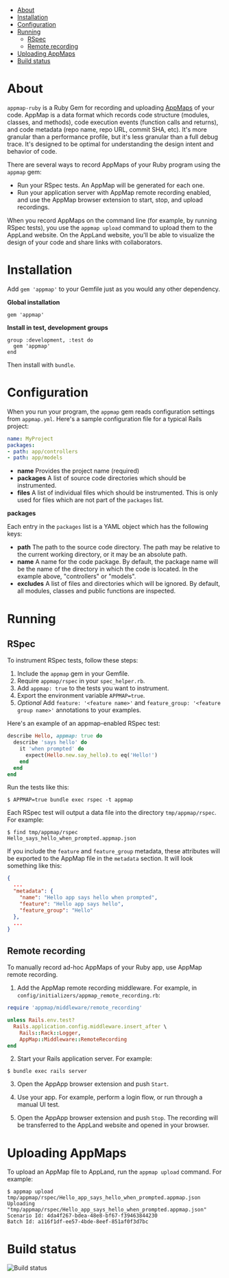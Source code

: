 - [About](#about)
- [Installation](#installation)
- [Configuration](#configuration)
- [Running](#running)
  - [RSpec](#rspec)
  - [Remote recording](#remote-recording)
- [Uploading AppMaps](#uploading-appmaps)
- [Build status](#build-status)

# About

`appmap-ruby` is a Ruby Gem for recording and uploading
[AppMaps](https://github.com/applandinc/appmap) of your code. 
AppMap is a data format which records code structure (modules, classes, and methods), code execution events
(function calls and returns), and code metadata (repo name, repo URL, commit
SHA, etc). It's more granular than a performance profile, but it's less
granular than a full debug trace. It's designed to be optimal for understanding the design intent and behavior of code.

There are several ways to record AppMaps of your Ruby program using the `appmap` gem:

* Run your RSpec tests. An AppMap will be generated for each one.
* Run your application server with AppMap remote recording enabled, and use the AppMap
  browser extension to start, stop, and upload recordings. 

When you record AppMaps on the command line (for example, by running RSpec tests), you use the `appmap upload` command to
upload them to the AppLand website. On the AppLand website, you'll be able to
visualize the design of your code and share links with collaborators.

# Installation

Add `gem 'appmap'` to your Gemfile just as you would any other dependency.

**Global installation**

```
gem 'appmap'
```

**Install in test, development groups**

```
group :development, :test do
  gem 'appmap'
end
```

Then install with `bundle`. 

# Configuration

When you run your program, the `appmap` gem reads configuration settings from `appmap.yml`. Here's a sample configuration
file for a typical Rails project:

```yaml
name: MyProject
packages:
- path: app/controllers
- path: app/models
```

* **name** Provides the project name (required)
* **packages** A list of source code directories which should be instrumented.
* **files** A list of individual files which should be instrumented. This is only used for files which are
  not part of the `packages` list.

**packages**

Each entry in the `packages` list is a YAML object which has the following keys:

* **path** The path to the source code directory. The path may be relative to the current working directory, or it may
  be an absolute path.
* **name** A name for the code package. By default, the package name will be the name of the directory in which the code
  is located. In the example above, "controllers" or "models".
* **excludes** A list of files and directories which will be ignored. By default, all modules, classes and public
  functions are inspected.

# Running

## RSpec

To instrument RSpec tests, follow these steps:

1) Include the `appmap` gem in your Gemfile.
2) Require `appmap/rspec` in your `spec_helper.rb`.
3) Add `appmap: true` to the tests you want to instrument.
4) Export the environment variable `APPMAP=true`.
5) *Optional* Add `feature: '<feature name>'` and `feature_group: '<feature group name>'` annotations to your 
   examples. 

Here's an example of an appmap-enabled RSpec test:

```ruby
describe Hello, appmap: true do
  describe 'says hello' do
    it 'when prompted' do
      expect(Hello.new.say_hello).to eq('Hello!')
    end
  end
end
```

Run the tests like this:

```sh-session
$ APPMAP=true bundle exec rspec -t appmap
```

Each RSpec test will output a data file into the directory `tmp/appmap/rspec`. For example:

```
$ find tmp/appmap/rspec
Hello_says_hello_when_prompted.appmap.json
```

If you include the `feature` and `feature_group` metadata, these attributes will be exported to the AppMap file in the
`metadata` section. It will look something like this:

```json
{
  ...
  "metadata": {
    "name": "Hello app says hello when prompted",
    "feature": "Hello app says hello",
    "feature_group": "Hello"
  },
  ...
}
```

## Remote recording

To manually record ad-hoc AppMaps of your Ruby app, use AppMap remote recording.

1. Add the AppMap remote recording middleware. For example, in `config/initializers/appmap_remote_recording.rb`:

```ruby
require 'appmap/middleware/remote_recording'

unless Rails.env.test?
  Rails.application.config.middleware.insert_after \
    Rails::Rack::Logger,
    AppMap::Middleware::RemoteRecording
end
```

2. Start your Rails application server. For example:

```sh-session
$ bundle exec rails server
```

3. Open the AppApp browser extension and push `Start`.

4. Use your app. For example, perform a login flow, or run through a manual UI test.

5. Open the AppApp browser extension and push `Stop`. The recording will be transferred to the AppLand website and opened in your browser.

# Uploading AppMaps

To upload an AppMap file to AppLand, run the `appmap upload` command. For example:

```sh-session
$ appmap upload tmp/appmap/rspec/Hello_app_says_hello_when_prompted.appmap.json
Uploading "tmp/appmap/rspec/Hello_app_says_hello_when_prompted.appmap.json"
Scenario Id: 4da4f267-bdea-48e8-bf67-f39463844230
Batch Id: a116f1df-ee57-4bde-8eef-851af0f3d7bc
```

# Build status

![Build status](https://travis-ci.org/applandinc/appmap-ruby.svg?branch=master)
